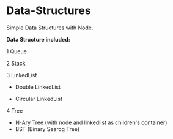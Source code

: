 # Data-Structures

Simple Data Structures with Node.

**Data Structure included:**

  1 Queue


  2 Stack


  3 LinkedList


  - Double LinkedList


  - Circular LinkedList


  4 Tree 
  
  - N-Ary Tree (with node and linkedlist as children's container)
  - BST (Binary Searcg Tree)




